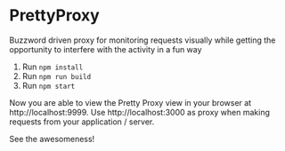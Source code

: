 # PrettyProxy
Buzzword driven proxy for monitoring requests visually while getting the opportunity to interfere with the activity in a fun way

1. Run `npm install`
2. Run `npm run build`
3. Run `npm start`

Now you are able to view the Pretty Proxy view in your browser at http://localhost:9999.
Use http://localhost:3000 as proxy when making requests from your application / server.

See the awesomeness!
